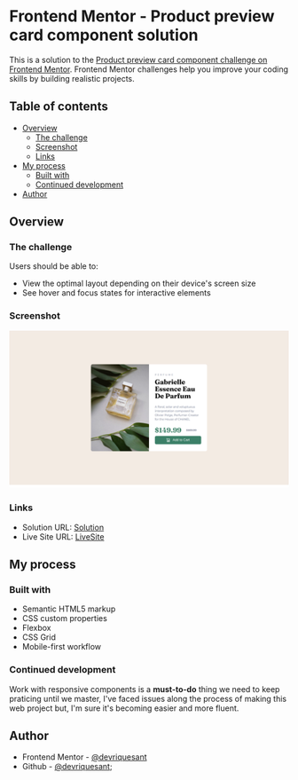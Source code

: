 # Frontend Mentor - Product preview card component solution

This is a solution to the [Product preview card component challenge on Frontend Mentor](https://www.frontendmentor.io/challenges/product-preview-card-component-GO7UmttRfa). Frontend Mentor challenges help you improve your coding skills by building realistic projects. 

## Table of contents

- [Overview](#overview)
  - [The challenge](#the-challenge)
  - [Screenshot](#screenshot)
  - [Links](#links)
- [My process](#my-process)
  - [Built with](#built-with)
  - [Continued development](#continued-development)
- [Author](#author)

## Overview

### The challenge

Users should be able to:

- View the optimal layout depending on their device's screen size
- See hover and focus states for interactive elements

### Screenshot

![](./screenshot.png)

### Links

- Solution URL: [Solution](https://github.com/devriquesant/FrontendMentor-Projects/tree/main/Projects/Product-preview-card-component-main)
- Live Site URL: [LiveSite](https://devriquesant.github.io/FrontendMentor-Projects/Projects/Product-preview-card-component-main/)

## My process

### Built with

- Semantic HTML5 markup
- CSS custom properties
- Flexbox
- CSS Grid
- Mobile-first workflow

### Continued development

Work with responsive components is a **must-to-do** thing we need to keep praticing until we master, I've faced issues along the process of making this web project but, I'm sure it's becoming easier and more fluent.

## Author

- Frontend Mentor - [@devriquesant](https://www.frontendmentor.io/profile/Dev-riquesant)
- Github - [@devriquesant](https://github.com/devriquesant);

